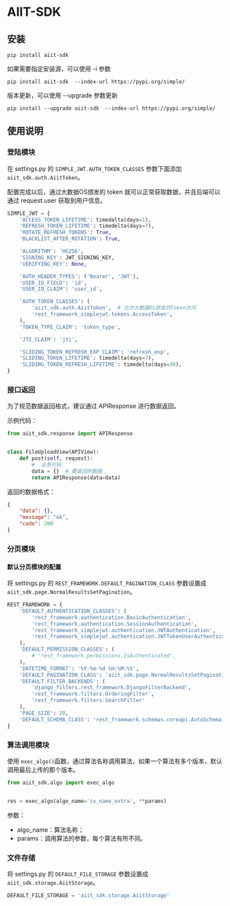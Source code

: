 # AIIT-SDK

## 安装

```shell
pip install aiit-sdk
```

如果需要指定安装源，可以使用 -i 参数

```shell
pip install aiit-sdk  --index-url https://pypi.org/simple/
```

版本更新，可以使用 --upgrade 参数更新

```shell
pip install --upgrade aiit-sdk  --index-url https://pypi.org/simple/
```

## 使用说明

### 登陆模块

在 settings.py 的 `SIMPLE_JWT.AUTH_TOKEN_CLASSES` 参数下面添加 `aiit_sdk.auth.AiitToken`。

配置完成以后，通过大数据OS颁发的 token 就可以正常获取数据，并且后端可以通过 request.user 获取到用户信息。

```python
SIMPLE_JWT = {
    'ACCESS_TOKEN_LIFETIME': timedelta(days=1),
    'REFRESH_TOKEN_LIFETIME': timedelta(days=7),
    'ROTATE_REFRESH_TOKENS': True,
    'BLACKLIST_AFTER_ROTATION': True,

    'ALGORITHM': 'HS256',
    'SIGNING_KEY': JWT_SIGNING_KEY,
    'VERIFYING_KEY': None,

    'AUTH_HEADER_TYPES': ('Bearer', 'JWT'),
    'USER_ID_FIELD': 'id',
    'USER_ID_CLAIM': 'user_id',

    'AUTH_TOKEN_CLASSES': (
        'aiit_sdk.auth.AiitToken',  # 允许大数据OS颁发的Token访问
        'rest_framework_simplejwt.tokens.AccessToken',
    ),
    'TOKEN_TYPE_CLAIM': 'token_type',

    'JTI_CLAIM': 'jti',

    'SLIDING_TOKEN_REFRESH_EXP_CLAIM': 'refresh_exp',
    'SLIDING_TOKEN_LIFETIME': timedelta(days=7),
    'SLIDING_TOKEN_REFRESH_LIFETIME': timedelta(days=30),
}
```

### 接口返回

为了规范数据返回格式，建议通过 APIResponse 进行数据返回。

示例代码：

```python
from aiit_sdk.response import APIResponse


class FileUploadView(APIView):
    def post(self, request):
        #  业务代码
        data = {}  # 要返回的数据
        return APIResponse(data=data)
```

返回的数据格式：

```json
{
    "data": {},
    "message": "ok",
    "code": 200
}
```

### 分页模块

#### 默认分页模块的配置

将 settings.py 的 `REST_FRAMEWORK.DEFAULT_PAGINATION_CLASS` 参数设置成 `aiit_sdk.page.NormalResultsSetPagination`。

```python
REST_FRAMEWORK = {
    'DEFAULT_AUTHENTICATION_CLASSES': (
        'rest_framework.authentication.BasicAuthentication',
        'rest_framework.authentication.SessionAuthentication',
        'rest_framework_simplejwt.authentication.JWTAuthentication',
        'rest_framework_simplejwt.authentication.JWTTokenUserAuthentication',
    ),
    'DEFAULT_PERMISSION_CLASSES': (
        # 'rest_framework.permissions.IsAuthenticated',
    ),
    'DATETIME_FORMAT': '%Y-%m-%d %H:%M:%S',
    'DEFAULT_PAGINATION_CLASS': 'aiit_sdk.page.NormalResultsSetPagination',  # 默认分页模块的配置
    'DEFAULT_FILTER_BACKENDS': (
        'django_filters.rest_framework.DjangoFilterBackend',
        'rest_framework.filters.OrderingFilter',
        'rest_framework.filters.SearchFilter'
    ),
    'PAGE_SIZE': 20,
    'DEFAULT_SCHEMA_CLASS': 'rest_framework.schemas.coreapi.AutoSchema',
}
```

### 算法调用模块

使用 `exec_algo()`函数，通过算法名称调用算法，如果一个算法有多个版本，默认调用最后上传的那个版本。

```python
from aiit_sdk.algo import exec_algo


res = exec_algo(algo_name='cv_name_extra', **params)
```

参数：

- algo_name：算法名称；
- params：调用算法的参数，每个算法有所不同。

### 文件存储

将 settings.py 的 `DEFAULT_FILE_STORAGE` 参数设置成 `aiit_sdk.storage.AiitStorage`。

```python
DEFAULT_FILE_STORAGE = 'aiit_sdk.storage.AiitStorage'
```
